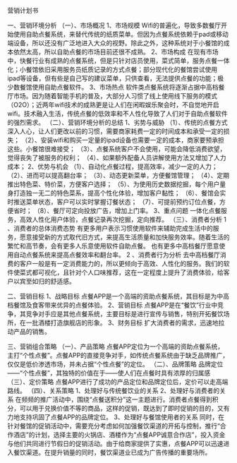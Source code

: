 营销计划书

一、营销环境分析
（一）、市场概况
1、市场规模
Wifi的普遍化，导致多数餐厅开始使用自助点餐系统，来替代传统的纸质菜单。但因为点餐系统依赖于pad或移动端设备，所以还没有广泛地进入大众的视野。除此之外，这种系统对于小餐馆的成本依然太高，所以自助点餐的市场目前还很不成熟。
2、市场构成
在现有市场中，快餐行业有成熟的点餐系统，但是只针对店员使用，菜式简单，服务点餐一体化；小餐馆依旧采用服务员纸质记录的方式点餐；部分现代化的餐馆尝试使用ipad等设备，但有些是自己写的建议菜单，只供查看，无法提供点餐的功能；极少数餐馆使用自助点餐软件。
3、市场热点
软件类点餐系统将逐渐占据中高档餐厅市场。因为随着智能手机的普及，大部分人习惯了线上使用线下服务的模式（O2O）；近两年wifi技术的成熟更是让人们在闲暇娱乐聚会时，不自觉地开启wifi。技术融入生活，传统点餐的低效率和不人性化导致了人们对于自助点餐软件的强烈需求。
（二）、营销环境分析的总结
1、劣势与威胁
（1）、传统的点餐方式深入人心，让人们更改以前的习惯，需要商家耗费一定的时间成本和承受一定的损失；
（2）、安装wifi和购买一定量的ipad设备也需要一定的成本，商家要预承担这些。小餐馆很难接受；
（3）、点餐系统客户不会使用，可能会降低消费欲望，觉得丧失了被服务的权利；
（4）、如果额外配备人员讲解使用方法又增加了人力成本；
2、优势与机会
（1）、自动化点餐过程，提高效率，减少一定的人力；
（2）、进而可以提高翻台率；
（3）、动态更新菜单，方便餐馆管理；
（4）、定期推出特色菜、特价菜，方便客户选择；
（5）、为使用历史数据挖掘，每个用户量身打造独一无二的特色菜系，提高个性化体验，增加客户黏性；
（6）、餐馆会实时推送菜单状态，客户可以实时掌握订餐状态；
（7）、可提前预约订位点餐，方便省时；
（8）、餐厅可定向投放广告，增加上门率。
3、重点问题
一体化点餐服务，高效人性化用户体验，点餐记录再次挖掘，定向推荐。
（三）、消费者分析
1 、消费者的总体消费态势
    有更多用户表示习惯使用软件来辅助完成生活中的服务，愿意接受新的方式取代旧方式，来提高生活质量和加快服务效率。随着生活的繁忙和高节奏，会有更多人乐意使用软件自助点餐。
也有更多中高档餐厅愿意使用自动点餐系统来提高点餐效率和翻台率。
2 、消费者行为分析
去中高档餐厅消费的客户一般是有一定消费能力的，所以更倾向于高效、人性化的服务。我们的软件使菜式都可视化，且针对个人口味推荐，这在一定程度上提升了消费体验，给客户以宾至如归的舒适感。

二、营销目标
1、战略目标
点餐APP是一个高端的资助点餐系统，其目标是为中高档餐馆及食客带来优异的点餐体验。
2、营销目标
点餐APP是在“餐饮”行业中竞争，其竞争对手应是其他点餐系统，主要目标是进行宣传与销售，特别开拓餐饮场所，在一批酒楼打造旗舰店的形象。
3、财务目标
扩大消费者的需求，迅速地拉动产品的销售。

三、营销组合策略
（一）、产品策略
    点餐APP定位为一个高端的资助点餐系统，主打“个性点餐”。点餐APP的直接竞争对手，如传统点餐系统由于缺乏品牌推广，仅仅是低价渗透市场，并未占据“个性点餐”的定位。
（二）、品牌策略
品牌定位——“个性点餐”，其独特的价值在于——使人们在点餐时具有浓厚的归属感
（三）、定价策略
点餐APP进行了成功的产品定位和品牌定位后，定价可以走高端路线。
（四）、关系策略
1、处理好与传统餐饮业的关系
2、处理好与消费者的关系
    在频频的推广活动中，围绕“点餐送积分”这一主题进行。消费者点餐得到积分，可以用于兑换价值不等的商品，这样的促销，既达到了即时促销的目的，又有力地支持巩固了点餐APP的品牌定位。
3、处理好与餐馆使用者的关系
    同时，在针对餐馆的促销活动中，需要充分考虑如何加强餐饮渠道的开拓与控制，推行“合作酒店”的计划，选择主要的火锅店、酒楼作为“点餐APP诚意合作店”，投入资金与他们共同进行节假日的促销活动。由于给商家提供了实惠，点餐APP可以迅速进入餐饮渠道。在提升销量的同时，餐饮渠道业已成为广告传播的重要场所。
